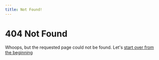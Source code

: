 ```yaml
---
title: Not Found!
---
```


404 Not Found
=============

Whoops, but the requested page could not be found. Let's [start over from the beginning](/index.html)
